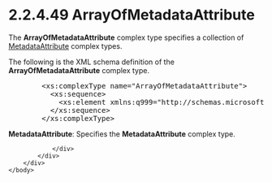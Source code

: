 <html dir="LTR" xmlns:mshelp="http://msdn.microsoft.com/mshelp" xmlns:ddue="http://ddue.schemas.microsoft.com/authoring/2003/5" xmlns:xlink="http://www.w3.org/1999/xlink" xmlns:tool="http://www.microsoft.com/tooltip">
    <head>
        <meta http-equiv="Content-Type" content="text/html; CHARSET=utf-8"></meta>
        <meta name="save" content="history"></meta>
        <title>2.2.4.49 ArrayOfMetadataAttribute</title>
        <xml>
            <mshelp:toctitle title="2.2.4.49 ArrayOfMetadataAttribute"></mshelp:toctitle>
            <mshelp:rltitle title="[MS-SSMDSWS-15]: ArrayOfMetadataAttribute"></mshelp:rltitle>
            <mshelp:keyword index="A" term="6a7c2301-2db9-41c9-b1e7-7b8c4593c3b8"></mshelp:keyword>
            <mshelp:attr name="DCSext.ContentType" value="open specification"></mshelp:attr>
            <mshelp:attr name="AssetID" value="6a7c2301-2db9-41c9-b1e7-7b8c4593c3b8"></mshelp:attr>
            <mshelp:attr name="TopicType" value="kbRef"></mshelp:attr>
            <mshelp:attr name="DCSext.Title" value="[MS-SSMDSWS-15]: ArrayOfMetadataAttribute" />
        </xml>
    </head>
    <body>
        <div id="header">
            <h1 class="heading">2.2.4.49 ArrayOfMetadataAttribute</h1>
        </div>
        <div id="mainSection">
            <div id="mainBody">
                <div id="allHistory" class="saveHistory"></div>
                <div id="sectionSection0" class="section" name="collapseableSection">
                    

<p>The <b>ArrayOfMetadataAttribute</b> complex type specifies a
collection of <a href="2efc6a2d-5eec-4488-8c9c-f8f0bb4e9802.md">MetadataAttribute</a>
complex types.</p>

<p>The following is the XML schema definition of the <b>ArrayOfMetadataAttribute</b>
complex type.</p>

<dl>
<dd>
<div><pre>   &lt;xs:complexType name=&quot;ArrayOfMetadataAttribute&quot;&gt;
     &lt;xs:sequence&gt;
       &lt;xs:element xmlns:q999=&quot;http://schemas.microsoft.com/sqlserver/masterdataservices/2009/09&quot; minOccurs=&quot;0&quot; maxOccurs=&quot;unbounded&quot; name=&quot;MetadataAttribute&quot; nillable=&quot;true&quot; type=&quot;q999:MetadataAttribute&quot; xmlns:xs=&quot;http://www.w3.org/2001/XMLSchema&quot; /&gt;
     &lt;/xs:sequence&gt;
   &lt;/xs:complexType&gt;
</pre></div>
</dd></dl>

<p><b>MetadataAttribute</b>: Specifies the <b>MetadataAttribute</b>
complex type.</p>


                </div>
            </div>
        </div>
    </body>
</html>